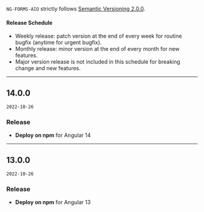 
`NG-FORMS-AIO` strictly follows [Semantic Versioning 2.0.0](https://semver.org).

#### Release Schedule

* Weekly release: patch version at the end of every week for routine bugfix (anytime for urgent bugfix).
* Monthly release: minor version at the end of every month for new features.
* Major version release is not included in this schedule for breaking change and new features.

---
## 14.0.0

`2022-10-26`


### Release 
* **Deploy on npm** for Angular 14

---
## 13.0.0

`2022-10-26`
### Release 
* **Deploy on npm** for Angular 13

